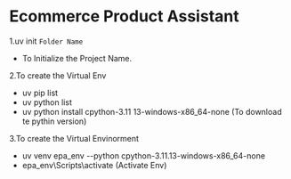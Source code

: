 # Ecommerce Product Assistant

1.uv init `Folder Name`
- To Initialize the Project Name.

2.To create the Virtual Env
 - uv pip list
 - uv python list
 - uv python install cpython-3.11 13-windows-x86_64-none   (To download te pythin version)

 3.To create the Virtual Envinorment
 - uv venv epa_env --python cpython-3.11.13-windows-x86_64-none
 - epa_env\Scripts\activate (Activate Env)
